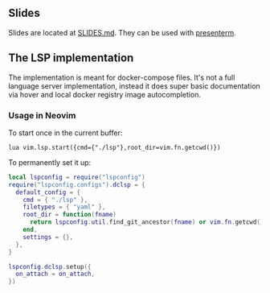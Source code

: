 ## Slides

Slides are located at [SLIDES.md](/SLIDES.md). They can be used with
[presenterm](https://github.com/mfontanini/presenterm).

## The LSP implementation

The implementation is meant for docker-compose files. It's not a full language
server implementation, instead it does super basic documentation via hover and
local docker registry image autocompletion.

### Usage in Neovim

To start once in the current buffer:

```
lua vim.lsp.start({cmd={"./lsp"},root_dir=vim.fn.getcwd()})
```

To permanently set it up:

```lua
local lspconfig = require("lspconfig")
require("lspconfig.configs").dclsp = {
  default_config = {
    cmd = { "./lsp" },
    filetypes = { "yaml" },
    root_dir = function(fname)
      return lspconfig.util.find_git_ancestor(fname) or vim.fn.getcwd()
    end,
    settings = {},
  },
}

lspconfig.dclsp.setup({
  on_attach = on_attach,
})
```

